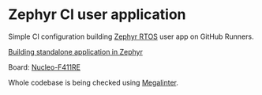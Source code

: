 # Zephyr CI user application

Simple CI configuration building [Zephyr RTOS](https://zephyrproject.org/) user app on GitHub Runners.

[Building standalone application in Zephyr](https://zephyrproject.org/how-to-build-your-zephyr-app-in-a-standalone-folder/)

Board: [Nucleo-F411RE](https://st.com/en/evaluation-tools/nucleo-f411re.html)

Whole codebase is being checked using [Megalinter](https://megalinter.io/latest/).
